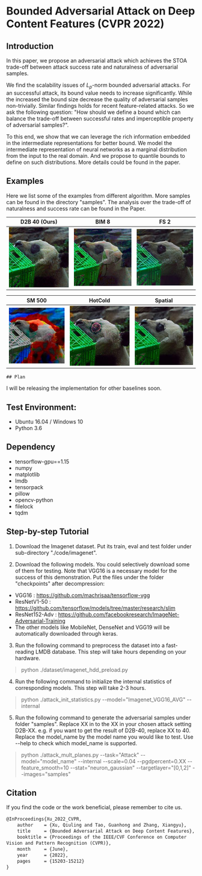 # Bounded Adversarial Attack on Deep Content Features (CVPR 2022)

## Introduction


In this paper, we propose an adversarial attack which achieves the STOA trade-off between attack success rate and naturalness of adversarial samples. 

We find the scalability issues of $L_p$-norm bounded adversarial attacks. For an successful attack, its bound value needs to increase significantly. While the increased the bound size decrease the quality of adversarial samples non-trivially. Similar findings holds for recent feature-related attacks. So we ask the following question: "How should we define a bound which can balance the trade-off between successful rates and imperceptible property of adversarial samples?". 

To this end, we show that we can leverage the rich information embedded in the intermediate representations for better bound. We model the intermediate representation of neural networks as a marginal distribution from the input to the real domain. And we propose to quantile bounds to define on such distributions. More details could be found in the paper.

## Examples

Here we list some of the examples from different algorithm. More samples can be found in the directory "samples". The analysis over the trade-off of naturalness and success rate can be found in the Paper.

|             D2B 40 (Ours)             |                BIM 8                 |                FS 2                 |
| :-----------------------------------: | :----------------------------------: | :---------------------------------: |
| ![2](samples/AdvTrained/D2B_40/2.jpg) | ![2](samples/AdvTrained/BIM_8/2.jpg) | ![2](samples/AdvTrained/FS_2/2.jpg) |

|                SM 500                 |                  HotCold                  |              Spatial               |
| :-----------------------------------: | :---------------------------------------: | :--------------------------------: |
| ![2](samples/AdvTrained/SM_500/2.jpg) | ![2](samples/AdvTrained/HotCold_08/2.jpg) | ![2](samples/AdvTrained/SP2/2.jpg) |

    ## Plan 

I will be releasing the implementation for other baselines soon. 

## Test Environment:
- Ubuntu 16.04 / Windows 10
- Python 3.6

## Dependency

- tensorflow-gpu==1.15
- numpy
- matplotlib
- lmdb
- tensorpack
- pillow
- opencv-python
- filelock
- tqdm

## Step-by-step Tutorial

1. Download the Imagenet dataset. Put its train, eval and test folder under sub-directory "./code/imagenet".

2. Download the following models. You could selectively download some of them for testing. Note that VGG16 is a necessary model for the success of this demonstration. Put the files under the folder "checkpoints" after decompression:
- VGG16 : https://github.com/machrisaa/tensorflow-vgg 
- ResNetV1-50 : https://github.com/tensorflow/models/tree/master/research/slim
- ResNet152-Adv : https://github.com/facebookresearch/ImageNet-Adversarial-Training
- The other models like MobileNet, DenseNet and VGG19 will be automatically downloaded through keras.

3. Run the following command to preprocess the dataset into a fast-reading LMDB database. This step will take hours depending on your hardware.
   
> python ./dataset/imagenet_hdd_preload.py 

4. Run the following command to initialize the internal statistics of corresponding models. This step will take 2-3 hours.
   
> python ./attack_init_statistics.py --model="Imagenet_VGG16_AVG" --internal  

5. Run the following command to generate the adversarial samples under folder "samples". Replace XX in to the XX in your chosen attack setting D2B-XX. e.g. if you want to get the result of D2B-40, replace XX to 40. Replace the model_name by the model name you would like to test. Use --help to check which model_name is supported.

> python ./attack_mult_planes.py --task="Attack" --model="model_name" --internal --scale=0.04 --pgdpercent=0.XX --feature_smooth=10 --stat="neuron_gaussian" --targetlayer="[0,1,2]" --images="samples"

## Citation

If you find the code or the work beneficial, please remember to cite us.

```
@InProceedings{Xu_2022_CVPR,
    author    = {Xu, Qiuling and Tao, Guanhong and Zhang, Xiangyu},
    title     = {Bounded Adversarial Attack on Deep Content Features},
    booktitle = {Proceedings of the IEEE/CVF Conference on Computer Vision and Pattern Recognition (CVPR)},
    month     = {June},
    year      = {2022},
    pages     = {15203-15212}
}
```

